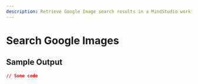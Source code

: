```yaml
---
description: Retrieve Google Image search results in a MindStudio workflow
---
```


# Search Google Images

## Sample Output

```json
// Some code
```
